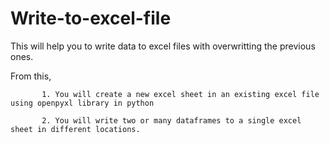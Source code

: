 # Write-to-excel-file

This will help you to write data to excel files with overwritting the previous ones.

From this, 

           1. You will create a new excel sheet in an existing excel file using openpyxl library in python

           2. You will write two or many dataframes to a single excel sheet in different locations.
